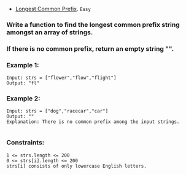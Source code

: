 - [Longest Common Prefix](https://leetcode.com/problems/longest-common-prefix/).
`Easy`

### Write a function to find the longest common prefix string amongst an array of strings.

### If there is no common prefix, return an empty string "".

 

### Example 1:
```
Input: strs = ["flower","flow","flight"]
Output: "fl"
```
### Example 2:
```
Input: strs = ["dog","racecar","car"]
Output: ""
Explanation: There is no common prefix among the input strings.
 
```
### Constraints:
```
1 <= strs.length <= 200
0 <= strs[i].length <= 200
strs[i] consists of only lowercase English letters.
```
